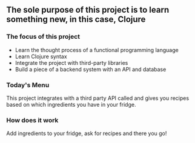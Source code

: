 ## The sole purpose of this project is to learn something new, in this case, Clojure

### The focus of this project
- Learn the thought process of a functional programming language
- Learn Clojure syntax
- Integrate the project with third-party libraries
- Build a piece of a backend system with an API and database

### Today's Menu
This project integrates with a third party API called <food> and gives you recipes based on which ingredients you have in your fridge.
  
### How does it work
Add ingredients to your fridge, ask for recipes and there you go!
